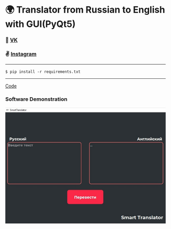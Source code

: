 # 🌍 Translator from Russian to English with GUI(PyQt5)



### 💬 [VK](https://vk.com/prettymeyt)
### ✌️ [Instagram](https://www.instagram.com/dumb.meytt/)
---
```
$ pip install -r requirements.txt
```
---

[Code](https://github.com/BigMishuil/TranslatorRutoEn/blob/main/main.py)

### Software Demonstration
![software_main_window](images/1.jpg)
